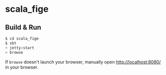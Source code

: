 # scala_fige #

## Build & Run ##

```sh
$ cd scala_fige
$ sbt
> jetty:start
> browse
```

If `browse` doesn't launch your browser, manually open [http://localhost:8080/](http://localhost:8080/) in your browser.
